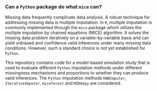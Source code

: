 ### Can a `Python` package do what `mice` can?

Missing data frequently complicate data analysis. A robust technique for addressing missing data is multiple imputation. In `R`, multiple imputation is commonly implemented through the `mice` package which utilizes the multiple imputation by chained equations (MICE) algorithm. It solves the missing data problem iteratively on a variable-by-variable basis and can yield unbiased and confidence valid inferences under many missing data conditions. However, such a standard choice is not yet established for `Python`.

This repository contains code for a model-based simulation study that is used to evaluate different `Python` imputation methods under different missingness mechanisms and proportions to whether they can produce valid inferences. The `Python` imputation methods `KNNImputer`, `IterativeImputer`, `miceforest` and `MIDASpy` are considered.